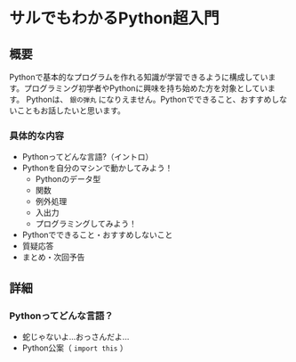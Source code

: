 # サルでもわかるPython超入門

## 概要

Pythonで基本的なプログラムを作れる知識が学習できるように構成しています。プログラミング初学者やPythonに興味を持ち始めた方を対象としています。
Pythonは、 `銀の弾丸` になりえません。Pythonでできること、おすすめしないこともお話したいと思います。

### 具体的な内容

* Pythonってどんな言語?（イントロ）
* Pythonを自分のマシンで動かしてみよう！
  * Pythonのデータ型
  * 関数
  * 例外処理
  * 入出力
  * プログラミングしてみよう！
* Pythonでできること・おすすめしないこと
* 質疑応答
* まとめ・次回予告

## 詳細

### Pythonってどんな言語？

* 蛇じゃないよ...おっさんだよ...
* Python公案（ `import this` ）
